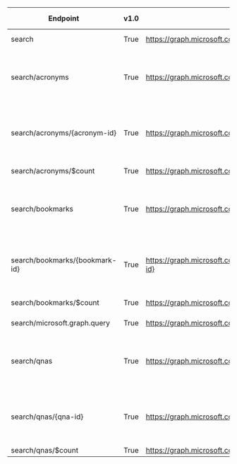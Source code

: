 | Endpoint | v1.0 | V1.0-Url | v1.0-Methods | v1.0-docs | beta | Beta-Url | Beta-Methods | Beta-Docs | Path | Root | Children | Segment |
| ----------| ----------| ----------| ----------| ----------| ----------| ----------| ----------| ----------| ----------| ----------| ----------| ----------|
| search| True| https://graph.microsoft.com/v1.0/search| Get Patch|  | True| https://graph.microsoft.com/beta/search| Get Patch|  | search| search| 4| search|
| search/acronyms| True| https://graph.microsoft.com/v1.0/search/acronyms| Get Post| https://learn.microsoft.com/graph/api/search-searchentity-list-acronyms?view=graph-rest-1.0 https://learn.microsoft.com/graph/api/search-searchentity-post-acronyms?view=graph-rest-1.0| True| https://graph.microsoft.com/beta/search/acronyms| Get Post| https://learn.microsoft.com/graph/api/search-searchentity-list-acronyms?view=graph-rest-beta https://learn.microsoft.com/graph/api/search-searchentity-post-acronyms?view=graph-rest-beta| search acronyms| search| 2| acronyms|
| search/acronyms/{acronym-id}| True| https://graph.microsoft.com/v1.0/search/acronyms/{acronym-id}| Get Patch Delete| https://learn.microsoft.com/graph/api/search-acronym-get?view=graph-rest-1.0 https://learn.microsoft.com/graph/api/search-acronym-update?view=graph-rest-1.0 https://learn.microsoft.com/graph/api/search-acronym-delete?view=graph-rest-1.0| True| https://graph.microsoft.com/beta/search/acronyms/{acronym-id}| Get Patch Delete| https://learn.microsoft.com/graph/api/search-acronym-get?view=graph-rest-beta https://learn.microsoft.com/graph/api/search-acronym-update?view=graph-rest-beta https://learn.microsoft.com/graph/api/search-acronym-delete?view=graph-rest-beta| search acronyms {acronym-id}| search| 0| {acronym-id}|
| search/acronyms/$count| True| https://graph.microsoft.com/v1.0/search/acronyms/$count| Get| | True| https://graph.microsoft.com/beta/search/acronyms/$count| Get| | search acronyms $count| search| 0| $count|
| search/bookmarks| True| https://graph.microsoft.com/v1.0/search/bookmarks| Get Post| https://learn.microsoft.com/graph/api/search-searchentity-list-bookmarks?view=graph-rest-1.0 https://learn.microsoft.com/graph/api/search-searchentity-post-bookmarks?view=graph-rest-1.0| True| https://graph.microsoft.com/beta/search/bookmarks| Get Post| https://learn.microsoft.com/graph/api/search-searchentity-list-bookmarks?view=graph-rest-beta https://learn.microsoft.com/graph/api/search-searchentity-post-bookmarks?view=graph-rest-beta| search bookmarks| search| 2| bookmarks|
| search/bookmarks/{bookmark-id}| True| https://graph.microsoft.com/v1.0/search/bookmarks/{bookmark-id}| Get Patch Delete| https://learn.microsoft.com/graph/api/search-bookmark-get?view=graph-rest-1.0 https://learn.microsoft.com/graph/api/search-bookmark-update?view=graph-rest-1.0 https://learn.microsoft.com/graph/api/search-bookmark-delete?view=graph-rest-1.0| True| https://graph.microsoft.com/beta/search/bookmarks/{bookmark-id}| Get Patch Delete| https://learn.microsoft.com/graph/api/search-bookmark-get?view=graph-rest-beta https://learn.microsoft.com/graph/api/search-bookmark-update?view=graph-rest-beta https://learn.microsoft.com/graph/api/search-bookmark-delete?view=graph-rest-beta| search bookmarks {bookmark-id}| search| 0| {bookmark-id}|
| search/bookmarks/$count| True| https://graph.microsoft.com/v1.0/search/bookmarks/$count| Get| | True| https://graph.microsoft.com/beta/search/bookmarks/$count| Get| | search bookmarks $count| search| 0| $count|
| search/microsoft.graph.query| True| https://graph.microsoft.com/v1.0/search/microsoft.graph.query| Post| https://learn.microsoft.com/graph/api/search-query?view=graph-rest-1.0| True| https://graph.microsoft.com/beta/search/microsoft.graph.query| Post| https://learn.microsoft.com/graph/api/search-query?view=graph-rest-beta| search microsoft.graph.query| search| 0| microsoft.graph.query|
| search/qnas| True| https://graph.microsoft.com/v1.0/search/qnas| Get Post| https://learn.microsoft.com/graph/api/search-searchentity-list-qnas?view=graph-rest-1.0 https://learn.microsoft.com/graph/api/search-searchentity-post-qnas?view=graph-rest-1.0| True| https://graph.microsoft.com/beta/search/qnas| Get Post| https://learn.microsoft.com/graph/api/search-searchentity-list-qnas?view=graph-rest-beta https://learn.microsoft.com/graph/api/search-searchentity-post-qnas?view=graph-rest-beta| search qnas| search| 2| qnas|
| search/qnas/{qna-id}| True| https://graph.microsoft.com/v1.0/search/qnas/{qna-id}| Get Patch Delete| https://learn.microsoft.com/graph/api/search-qna-get?view=graph-rest-1.0 https://learn.microsoft.com/graph/api/search-qna-update?view=graph-rest-1.0 https://learn.microsoft.com/graph/api/search-qna-delete?view=graph-rest-1.0| True| https://graph.microsoft.com/beta/search/qnas/{qna-id}| Get Patch Delete| https://learn.microsoft.com/graph/api/search-qna-get?view=graph-rest-beta https://learn.microsoft.com/graph/api/search-qna-update?view=graph-rest-beta https://learn.microsoft.com/graph/api/search-qna-delete?view=graph-rest-beta| search qnas {qna-id}| search| 0| {qna-id}|
| search/qnas/$count| True| https://graph.microsoft.com/v1.0/search/qnas/$count| Get| | True| https://graph.microsoft.com/beta/search/qnas/$count| Get| | search qnas $count| search| 0| $count|
